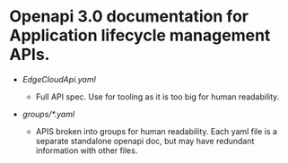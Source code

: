 # Openapi 3.0 documentation for Application lifecycle management APIs.

- _EdgeCloudApi.yaml_
  - Full API spec. Use for tooling as it is too big for human readability.

- _groups/*.yaml_
  - APIS broken into groups for human readability. Each yaml file is a separate standalone openapi doc, but may have redundant information with other files.

